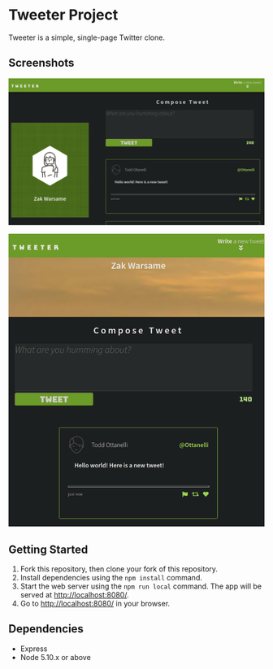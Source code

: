 # Tweeter Project

Tweeter is a simple, single-page Twitter clone.

## Screenshots

!["URL view page for a logged in user"](https://github.com/zakwarsame/tweeter/blob/master/screenshots/1.png)

!["Specific URL page"](https://github.com/zakwarsame/tweeter/blob/master/screenshots/2.png)

## Getting Started

1. Fork this repository, then clone your fork of this repository.
2. Install dependencies using the `npm install` command.
3. Start the web server using the `npm run local` command. The app will be served at <http://localhost:8080/>.
4. Go to <http://localhost:8080/> in your browser.

## Dependencies

- Express
- Node 5.10.x or above
